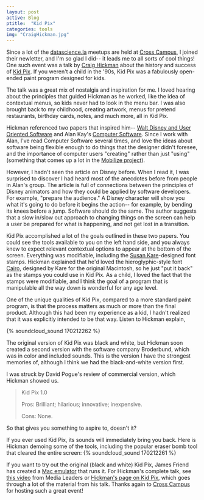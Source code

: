 ```yaml
---
layout: post
active: Blog
ptitle:  "Kid Pix" 
categories: tools
img: "CraigHickman.jpg"
---
```


Since a lot of the [datascience.la](datascience.la) meetups are held at [Cross Campus](http://www.crosscamp.us/), I joined their newletter, and I'm so glad I did-- it leads me to all sorts of cool things! One such event was a talk by [Craig Hickman](http://red-green-blue.com/about/) about the history and success of [Kid Pix](http://red-green-blue.com/kid-pix-the-early-years/). If you weren't a child in the '90s, Kid Pix was a fabulously open-ended paint program designed for kids.

The talk was a great mix of nostalgia and inspiration for me. I loved hearing about the principles that guided Hickman as he worked, like the idea of contextual menus, so kids never had to look in the menu bar. I was also brought back to my childhood, creating artwork, menus for pretend restaurants, birthday cards, notes, and much more, all in Kid Pix. 

<!--more-->

Hickman referenced two papers that inspired him-- [Walt Disney and User Oriented Software](https://archive.org/stream/byte-magazine-1983-12/1983_12_BYTE_08-12_Easy_Software#page/n143/mode/2up) and Alan Kay's [Computer Software](http://frameworker.files.wordpress.com/2008/05/alan-kay-computer-software-sciam-sept-84.pdf). Since I work with Alan, I've read Computer Software several times, and love the ideas about software being flexible enough to do things that the designer didn't foresee, and the importance of computer users "creating" rather than just "using" (something that comes up a lot in the [Mobilize project](http://www.stat.ucla.edu/~amelia.mcnamara/Mobilize.html)). 

However, I hadn't seen the article on Disney before. When I read it, I was surprised to discover I had heard most of the anecdotes before from people in Alan's group. The article is full of connections between the principles of Disney animators and how they could be applied by software developers. For example, "prepare the audience." A Disney character will show you what it's going to do before it begins the action-- for example, by bending its knees before a jump. Software should do the same. The author suggests that a slow in/slow out approach to changing things on the screen can help a user be prepared for what is happening, and not get lost in a transition. 

Kid Pix accomplished a lot of the goals outlined in these two papers. You could see the tools available to you on the left hand side, and you always knew to expect relevant contextual options to appear at the bottom of the screen. Everything was modifiable, including the [Susan Kare](http://en.wikipedia.org/wiki/Susan_Kare)-designed font stamps. Hickman explained that he'd loved the hieroglyphic-style font [Cairo](http://www.kare.com/portfolio/05_apple_fonts.html), designed by Kare for the original Macintosh, so he just "put it back" as the stamps you could use in Kid Pix. As a child, I loved the fact that the stamps were modifiable, and I think the goal of a program that is manipulable all the way down is wonderful for any age level. 

One of the unique qualities of Kid Pix, compared to a more standard paint program, is that the process matters as much or more than the final product. Although this had been my experience as a kid, I hadn't realized that it was explicitly intended to be that way. Listen to Hickman explain,

{% soundcloud_sound 170212262 %}

The original version of Kid Pix was black and white, but Hickman soon created a second version with the software company Broderbund, which was in color and included sounds. This is the version I have the strongest memories of, although I think we had the black-and-white version first. 

I was struck by David Pogue's review of commercial version, which Hickman showed us. 

>Kid Pix 1.0
>
>Pros: Brilliant; hilarious; innovative; inexpensive.
>
>Cons: None. 

So that gives you something to aspire to, doesn't it?

If you ever used Kid Pix, its sounds will immediately bring you back. Here is Hickman demoing some of the tools, including the popular eraser bomb tool that cleared the entire screen:
{% soundcloud_sound 170212261 %}


If you want to try out the original (black and white) Kid Pix, James Friend has created a [Mac emulator](http://jamesfriend.com.au/pce-js/) that runs it. For Hickman's complete talk, see [this video](https://www.youtube.com/watch?v=LqVhK6JgbSU) from Media Leaders or [Hickman's page on Kid Pix](http://red-green-blue.com/kid-pix-the-early-years/), which goes through a lot of the material from his talk. Thanks again to [Cross Campus](http://www.crosscamp.us/) for hosting such a great event! 
